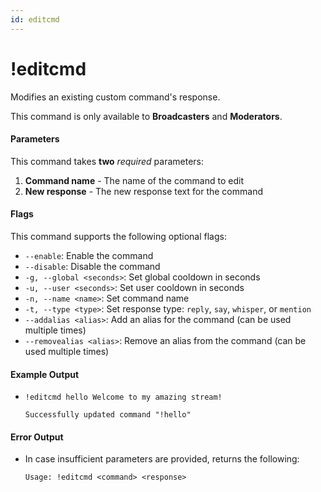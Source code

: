 ```yaml
---
id: editcmd
---
```


# !editcmd

Modifies an existing custom command's response.

This command is only available to **Broadcasters** and **Moderators**.

#### Parameters

This command takes **two** *required* parameters:

1. **Command name** - The name of the command to edit
2. **New response** - The new response text for the command

#### Flags

This command supports the following optional flags:

* `--enable`: Enable the command
* `--disable`: Disable the command
* `-g, --global <seconds>`: Set global cooldown in seconds
* `-u, --user <seconds>`: Set user cooldown in seconds
* `-n, --name <name>`: Set command name
* `-t, --type <type>`: Set response type: `reply`, `say`, `whisper`, or `mention`
* `--addalias <alias>`: Add an alias for the command (can be used multiple times)
* `--removealias <alias>`: Remove an alias from the command (can be used multiple times)

#### Example Output

* `!editcmd hello Welcome to my amazing stream!`

    ```
    Successfully updated command "!hello"
    ```

#### Error Output

* In case insufficient parameters are provided, returns the following:

    ```
    Usage: !editcmd <command> <response>
    ```
